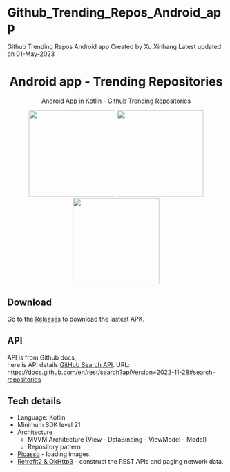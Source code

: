 # Github_Trending_Repos_Android_app


Github Trending Repos Android app
Created by Xu Xinhang
Latest updated on 01-May-2023


<h1 align="center"> Android app - Trending Repositories</h1>


<p align="center">  
Android App in Kotlin - Github Trending Repositories
</p>

<p align="center">
<img src="/screenshots/app_1.png" width="200"/> <img src="/screenshots/app_2.png" width="200"/> <img src="/screenshots/app_3.png" width="200"/>
</p>

## Download
Go to the [Releases](https://github.com/XinhangXu/Github_Trending_Repos_Android_app) to download the lastest APK.

## API
API is from Github docs,
<br />
here is API details [GitHub Search API](https://docs.github.com/en/rest/search?apiVersion=2022-11-28#search-repositories).
URL: https://docs.github.com/en/rest/search?apiVersion=2022-11-28#search-repositories

## Tech details
- Language: Kotlin
- Minimum SDK level 21
- Architecture
  - MVVM Architecture (View - DataBinding - ViewModel - Model)
  - Repository pattern
- [Picasso](https://github.com/square/picasso) - loading images.
- [Retrofit2 & OkHttp3](https://github.com/square/retrofit) - construct the REST APIs and paging network data.


